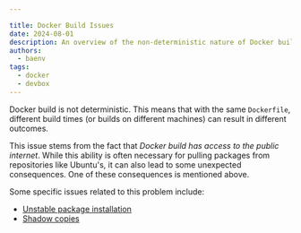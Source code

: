```yaml
---

title: Docker Build Issues
date: 2024-08-01
description: An overview of the non-deterministic nature of Docker builds and related issues
authors:
  - baenv
tags:
  - docker
  - devbox
---
```


Docker build is not deterministic. This means that with the same `Dockerfile`, different build times (or builds on different machines) can result in different outcomes.

This issue stems from the fact that _Docker build has access to the public internet_. While this ability is often necessary for pulling packages from repositories like Ubuntu's, it can also lead to some unexpected consequences. One of these consequences is mentioned above.

Some specific issues related to this problem include:

- [Unstable package installation](Unstable%20package%20installation.md)
- [Shadow copies](Shadow%20copies.md)
